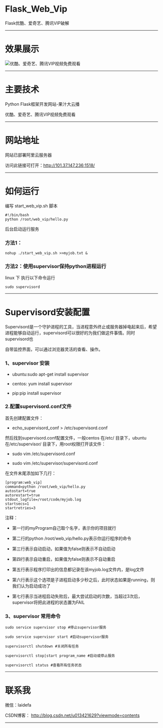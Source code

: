 # Flask_Web_Vip
Flask优酷、爱奇艺、腾讯VIP破解

------------------------------------------------------------------------------------------------------------------------------------------
# 效果展示

![优酷、爱奇艺、腾讯VIP视频免费观看](https://github.com/laidefa/Flask_Web_Vip/raw/master/web_vip/static/web.png)


----------------------------------------------------------------------------------------------------------------------------------------
# 主要技术
Python Flask框架开发网站-果汁大云播

优酷、爱奇艺、腾讯VIP视频免费观看


----------------------------------------------------------------------------------------------------------------------------------------
# 网站地址
网站已部署阿里云服务器

访问此链接可打开：http://101.37.147.236:1518/

----------------------------------------------------------------------------------------------------------------------------------------
# 如何运行
编写 start_web_vip.sh 脚本

``` 
#!/bin/bash
python /root/web_vip/hello.py
```

后台启动运行服务

### 方法1：

``` 
nohup ./start_web_vip.sh >>myjob.txt &
```

### 方法2：使用supervisor保持python进程运行

linux 下 执行以下命令运行
``` 
sudo supervisord 
```

--------------------------------------------------------------------------------------------------------------------------------------
# Supervisord安装配置

Supervisord是一个守护进程的工具，当进程意外终止或服务器掉电起来后，希望进程能够自动运行，supervisord可以很好的为我们做这件事情。同时supervisord也

自带监控界面，可以通过浏览器灵活的查看、操作。

### 1、supervisor 安装

- ubuntu:sudo apt-get install supervisor 

- centos: yum install supervisor

- pip:pip install supervisor


### 2.配置supervisord.conf文件


首先创建配置文件：

- echo_supervisord_conf > /etc/supervisord.conf


然后找到supervisord.conf配置文件，一般centos 在/etc/ 目录下，ubuntu 在/etc/supervisor/ 目录下，用root权限打开该文件：

- sudo vim /etc/supervisord.conf

- sudo vim /etc/supervisor/supervisord.conf


在文件末尾添加如下几行：


``` 
[program:web_vip]
command=python /root/web_vip/hello.py
autostart=true
autorestart=true
stdout_logfile=/root/code/myjob.log
startsecs=1 
startretries=3

```


注释：

- 第一行的myProgram自己取个名字，表示你的项目就行 

- 第二行的python /root/web_vip/hello.py表示你运行程序的命令 

- 第三行表示自动启动，如果值为false则表示不自动启动 

- 第四行表示自动重启，如果值为false则表示不自动重启 

- 第五行表示程序打印出的信息都记录在该myjob.log文件内，是log文件

- 第六行表示这个选项是子进程启动多少秒之后，此时状态如果是running，则我们认为启动成功了

- 第七行表示当进程启动失败后，最大尝试启动的次数，当超过3次后，supervisor将把此进程的状态置为FAIL


### 3、supervisor 常用命令


``` 
sudo service supervisor stop #停止supervisor服务

sudo service supervisor start #启动supervisor服务

supervisorctl shutdown #关闭所有任务

supervisorctl stop|start program_name #启动或停止服务

supervisorctl status #查看所有任务状态
```

----------------------------------------------------------------------------------------------------------------------------------------
# 联系我

微信：laidefa

CSDN博客： http://blog.csdn.net/u013421629?viewmode=contents

-----------------------------------------------------------------------------------------------------------------------------------------
